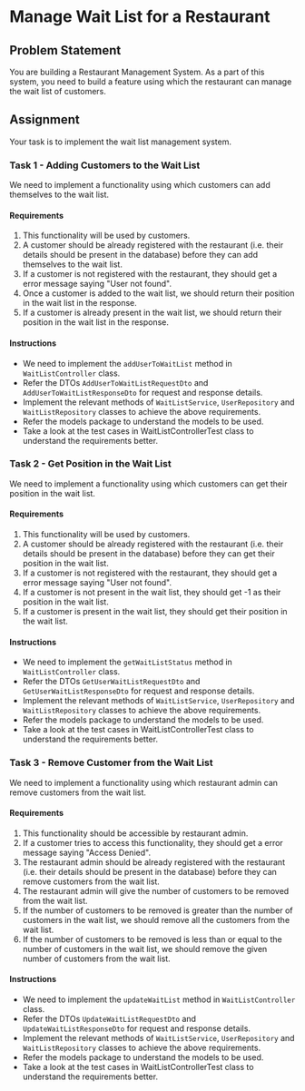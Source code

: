 # Manage Wait List for a Restaurant

## Problem Statement
You are building a Restaurant Management System. As a part of this system, you need to build a feature using which the restaurant can manage the wait list of customers.

## Assignment

Your task is to implement the wait list management system.

### Task 1 - Adding Customers to the Wait List

We need to implement a functionality using which customers can add themselves to the wait list.

#### Requirements
1. This functionality will be used by customers.
2. A customer should be already registered with the restaurant (i.e. their details should be present in the database) before they can add themselves to the wait list.
3. If a customer is not registered with the restaurant, they should get a error message saying "User not found".
4. Once a customer is added to the wait list, we should return their position in the wait list in the response.
5. If a customer is already present in the wait list, we should return their position in the wait list in the response.

#### Instructions

* We need to implement the `addUserToWaitList` method in `WaitListController` class.
* Refer the DTOs `AddUserToWaitListRequestDto` and `AddUserToWaitListResponseDto` for request and response details.
* Implement the relevant methods of `WaitListService`, `UserRepository` and `WaitListRepository` classes to achieve the above requirements.
* Refer the models package to understand the models to be used.
* Take a look at the test cases in WaitListControllerTest class to understand the requirements better.


### Task 2 - Get Position in the Wait List

We need to implement a functionality using which customers can get their position in the wait list.

#### Requirements
1. This functionality will be used by customers.
2. A customer should be already registered with the restaurant (i.e. their details should be present in the database) before they can get their position in the wait list.
3. If a customer is not registered with the restaurant, they should get a error message saying "User not found".
4. If a customer is not present in the wait list, they should get -1 as their position in the wait list.
5. If a customer is present in the wait list, they should get their position in the wait list.


#### Instructions

* We need to implement the `getWaitListStatus` method in `WaitListController` class.
* Refer the DTOs `GetUserWaitListRequestDto` and `GetUserWaitListResponseDto` for request and response details.
* Implement the relevant methods of `WaitListService`, `UserRepository` and `WaitListRepository` classes to achieve the above requirements.
* Refer the models package to understand the models to be used.
* Take a look at the test cases in WaitListControllerTest class to understand the requirements better.

### Task 3 - Remove Customer from the Wait List

We need to implement a functionality using which restaurant admin can remove customers from the wait list.

#### Requirements
1. This functionality should be accessible by restaurant admin.
2. If a customer tries to access this functionality, they should get a error message saying "Access Denied".
3. The restaurant admin should be already registered with the restaurant (i.e. their details should be present in the database) before they can remove customers from the wait list.
4. The restaurant admin will give the number of customers to be removed from the wait list.
5. If the number of customers to be removed is greater than the number of customers in the wait list, we should remove all the customers from the wait list.
6. If the number of customers to be removed is less than or equal to the number of customers in the wait list, we should remove the given number of customers from the wait list.

#### Instructions

* We need to implement the `updateWaitList` method in `WaitListController` class.
* Refer the DTOs `UpdateWaitListRequestDto` and `UpdateWaitListResponseDto` for request and response details.
* Implement the relevant methods of `WaitListService`, `UserRepository` and `WaitListRepository` classes to achieve the above requirements.
* Refer the models package to understand the models to be used.
* Take a look at the test cases in WaitListControllerTest class to understand the requirements better.